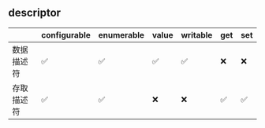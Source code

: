 ## descriptor

|            | configurable | enumerable | value | writable | get | set |
| ---------- | ------------ | ---------- | ----- | -------- | --- | --- |
| 数据描述符 | ✅           | ✅         | ✅    | ✅       | ❌  | ❌  |
| 存取描述符 | ✅           | ✅         | ❌    | ❌       | ✅  | ✅  |
